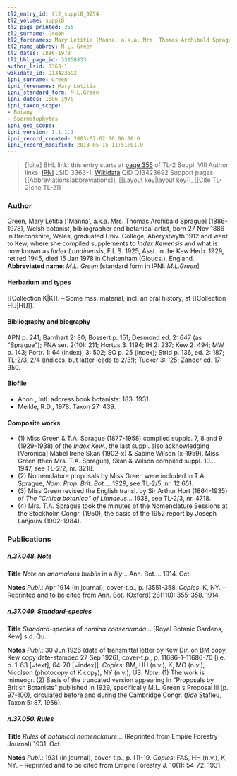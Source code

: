 ```yaml
---
tl2_entry_id: tl2_suppl8_0254
tl2_volume: suppl8
tl2_page_printed: 355
tl2_surname: Green
tl2_forenames: Mary Letitia (Manna, a.k.a. Mrs. Thomas Archibald Sprague)
tl2_name_abbrev: M.L. Green
tl2_dates: 1886-1978
tl2_bhl_page_id: 33258833
author_lsid: 3363-1
wikidata_id: Q13423692
ipni_surname: Green
ipni_forenames: Mary Letitia
ipni_standard_form: M.L.Green
ipni_dates: 1886-1978
ipni_taxon_scope: 
- Botany
- Spermatophytes
ipni_geo_scope: 
ipni_version: 1.1.1.1
ipni_record_created: 2003-07-02 00:00:00.0
ipni_record_modified: 2013-05-15 11:51:01.0
---
```


> [!cite] BHL link: this entry starts at [page 355](https://www.biodiversitylibrary.org/page/33258833) of TL-2 Suppl. VIII
> Author links: [IPNI](https://www.ipni.org/a/3363-1) LSID 3363-1, [Wikidata](https://www.wikidata.org/wiki/Q13423692) QID Q13423692
> Support pages: [[Abbreviations|abbreviations]], [[Layout key|layout key]], [[Cite TL-2|cite TL-2]]

### Author

Green, Mary Letitia \['Manna', a.k.a. Mrs. Thomas Archibald Sprague\] (1886-1978), Welsh botanist, bibliographer and botanical artist, born 27 Nov 1886 in Breconshire, Wales, graduated Univ. College, Aberystwyth 1912 and went to Kew, where she compiled supplements to *Index Kewensis* and what is now known as *Index Londinensis*, F.L.S. 1925, Asst. in the Kew Herb. 1929, retired 1945, died 15 Jan 1978 in Cheltenham (Gloucs.), England. 
**Abbreviated name**: *M.L. Green* \[standard form in IPNI: *M.L.Green*\]

#### Herbarium and types

[[Collection K|K]]. – Some mss. material, incl. an oral history, at [[Collection HU|HU]].

#### Bibliography and biography

APN p. 241; Barnhart 2: 80; Bossert p. 151; Desmond ed. 2: 647 (as "Sprague"); FNA ser. 2(10): 211; Hortus 3: 1194; IH 2: 237; Kew 2: 494; MW p. 143; Portr. 1: 64 (index), 3: 502; SO p. 25 (index); Strid p. 136, ed. 2: 187; TL-2/3, 2/4 (indices, but latter leads to 2/3!); Tucker 3: 125; Zander ed. 17: 950.

#### Biofile

- Anon., Intl. address book botanists: 183. 1931.
- Meikle, R.D., 1978. Taxon 27: 439.

#### Composite works

- (1) Miss Green & T.A. Sprague (1877-1958) compiled suppls. 7, 8 and 9 (1929-1938) of the *Index Kew*., the last suppl. also acknowledging \[Veronica\] Mabel Irene Skan (1902-x) & Sabine Wilson (x-1959). Miss Green (then Mrs. T.A. Sprague), Skan & Wilson compiled suppl. 10... 1947, see TL-2/2, nr. 3218.
- (2) Nomenclature proposals by Miss Green were included in T.A. Sprague, *Nom. Prop. Brit. Bot.*... 1929, see TL-2/5, nr. 12.651.
- (3) Miss Green revised the English transl. by Sir Arthur Hort (1864-1935) of *The "Critica botanica" of Linnaeus*... 1938, see TL-2/3, nr. 4718.
- (4) Mrs. T.A. Sprague took the minutes of the Nomenclature Sessions at the Stockholm Congr. (1950), the basis of the 1952 report by Joseph Lanjouw (1902-1984).

### Publications

##### n.37.048. Note

**Title**
*Note* on *anomalous bulbils* in a *lily*... Ann. Bot.... 1914. Oct.

**Notes**
*Publ*.: Apr 1914 (in journal), cover-t.p., p. \[355\]-358. *Copies*: K, NY. – Reprinted and to be cited from Ann. Bot. (Oxford) 28(110): 355-358. 1914.

##### n.37.049. Standard-species

**Title**
*Standard-species* of *nomina conservanda*... \[Royal Botanic Gardens, Kew\] s.d. Qu.

**Notes**
*Publ*.: 30 Jun 1926 (date of transmittal letter by Kew Dir. on BM copy, Kew copy date-stamped 27 Sep 1926), cover-t.p., p. 11686-1–11686-70 \[i.e. p. 1-63 \[=text\], 64-70 \[=index\]\]. *Copies*: BM, HH (n.v.), K, MO (n.v.), Nicolson (photocopy of K copy), NY (n.v.), US.
*Note*: (1) The work is mimeogr. (2) Basis of the truncated version appearing in "Proposals by British Botanists" published in 1929, specifically M.L. Green's Proposal iii (p. 97-100), circulated before and during the Cambridge Congr. (*fide* Stafleu, Taxon 5: 87. 1956).

##### n.37.050. Rules

**Title**
*Rules* of *botanical nomenclature*... (Reprinted from Empire Forestry Journal) 1931. Oct.

**Notes**
*Publ*.: 1931 (in journal), cover-t.p., p. \[1\]-19. *Copies*: FAS, HH (n.v.), K, NY. – Reprinted and to be cited from Empire Forestry J. 10(1): 54-72. 1931.

